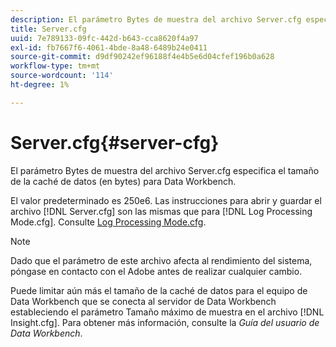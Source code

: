 ```yaml
---
description: El parámetro Bytes de muestra del archivo Server.cfg especifica el tamaño de la caché de datos (en bytes) para Data Workbench.
title: Server.cfg
uuid: 7e789133-09fc-442d-b643-cca8620f4a97
exl-id: fb7667f6-4061-4bde-8a48-6489b24e0411
source-git-commit: d9df90242ef96188f4e4b5e6d04cfef196b0a628
workflow-type: tm+mt
source-wordcount: '114'
ht-degree: 1%

---
```


# Server.cfg{#server-cfg}

El parámetro Bytes de muestra del archivo Server.cfg especifica el tamaño de la caché de datos (en bytes) para Data Workbench.

El valor predeterminado es 250e6. Las instrucciones para abrir y guardar el archivo [!DNL Server.cfg] son las mismas que para [!DNL Log Processing Mode.cfg]. Consulte [Log Processing Mode.cfg](../../../home/c-dataset-const-proc/c-add-config-files/t-log-proc-mode.md#task-e530907cb34f488182afe625e6d9e44a).

>[!NOTE]
>
>Dado que el parámetro de este archivo afecta al rendimiento del sistema, póngase en contacto con el Adobe antes de realizar cualquier cambio.

Puede limitar aún más el tamaño de la caché de datos para el equipo de Data Workbench que se conecta al servidor de Data Workbench estableciendo el parámetro Tamaño máximo de muestra en el archivo [!DNL Insight.cfg]. Para obtener más información, consulte la *Guía del usuario de Data Workbench*.
